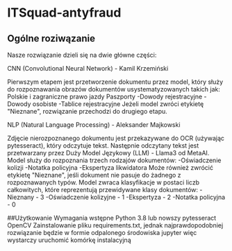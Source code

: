 # ITSquad-antyfraud

## Ogólne roziwązanie

Nasze rozwiązanie dzieli się na dwie główne części:

CNN (Convolutional Neural Network) - Kamil Krzemiński

Pierwszym etapem jest przetworzenie dokumentu przez model, który służy do rozpoznawania obrazów dokumentów usystematyzowanych takich jak:
Polskie i zagraniczne prawo jazdy
Paszporty
-Dowody rejestracyjne
-Dowody osobiste
-Tablice rejestracyjne
Jeżeli model zwróci etykietę "Nieznane", rozwiązanie przechodzi do drugiego etapu.

NLP (Natural Language Processing) - Aleksander Majkowski

Zdjęcie nierozpoznanego dokumentu jest przekazywane do OCR (używając pytesseract), który odczytuje tekst. Następnie odczytany tekst jest przetwarzany przez Duży Model Językowy (LLM) - Llama3 od MetaAI.
Model służy do rozpoznania trzech rodzajów dokumentów:
-Oświadczenie kolizji
-Notatka policyjna
-Ekspertyza likwidatora
Może również zwrócić etykietę "Nieznane", jeśli dokument nie pasuje do żadnego z rozpoznawanych typów.
Model zwraca klasyfikacje w postaci liczb całkowitych, które reprezentują przewidywane klasy dokumentów:
-Nieznany - 3
-Oświadczenie kolizyjne - 1
-Ekspertyza - 2
-Notatka policyjna - 0

##Użytkowanie
Wymagania wstępne
Python 3.8 lub nowszy
pytesseract
OpenCV
Zainstalowanie pliku requirements.txt, jednak najprawdopodobniej rozwiązanie będzie w formie odpalonego środowiska jupyter więc wystarczy uruchomić komórkę instalacyjną
